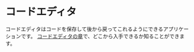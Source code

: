 # コードエディタ

コードエディタはコードを保存して後から戻ってこれるようにできるアプリケーションです。 [コードエディタの章](./code_editor/README.md)で、どこから入手できるか知ることができます。
